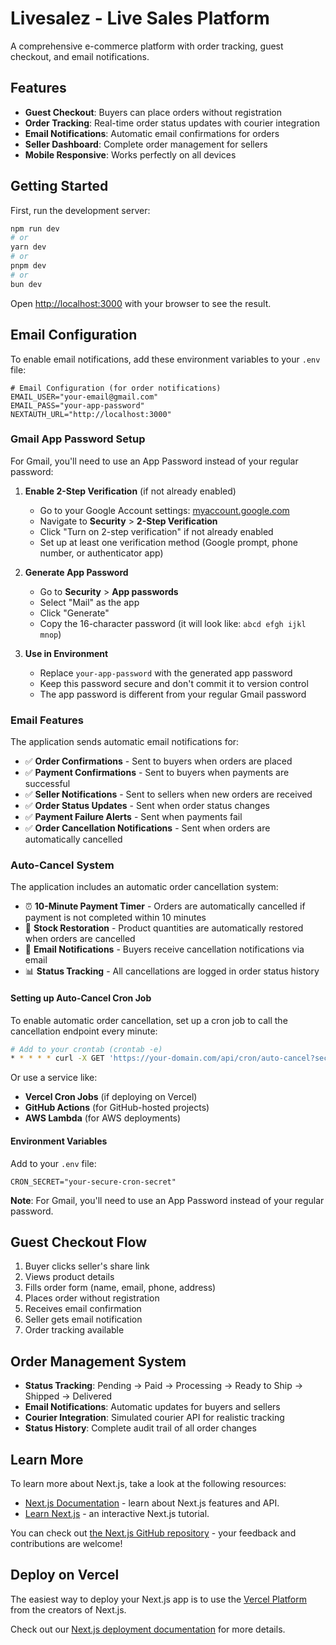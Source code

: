 # Livesalez - Live Sales Platform

A comprehensive e-commerce platform with order tracking, guest checkout, and email notifications.

## Features

- **Guest Checkout**: Buyers can place orders without registration
- **Order Tracking**: Real-time order status updates with courier integration
- **Email Notifications**: Automatic email confirmations for orders
- **Seller Dashboard**: Complete order management for sellers
- **Mobile Responsive**: Works perfectly on all devices

## Getting Started

First, run the development server:

```bash
npm run dev
# or
yarn dev
# or
pnpm dev
# or
bun dev
```

Open [http://localhost:3000](http://localhost:3000) with your browser to see the result.

## Email Configuration

To enable email notifications, add these environment variables to your `.env` file:

```env
# Email Configuration (for order notifications)
EMAIL_USER="your-email@gmail.com"
EMAIL_PASS="your-app-password"
NEXTAUTH_URL="http://localhost:3000"
```

### Gmail App Password Setup

For Gmail, you'll need to use an App Password instead of your regular password:

1. **Enable 2-Step Verification** (if not already enabled)
   - Go to your Google Account settings: [myaccount.google.com](https://myaccount.google.com)
   - Navigate to **Security** > **2-Step Verification**
   - Click "Turn on 2-step verification" if not already enabled
   - Set up at least one verification method (Google prompt, phone number, or authenticator app)

2. **Generate App Password**
   - Go to **Security** > **App passwords**
   - Select "Mail" as the app
   - Click "Generate"
   - Copy the 16-character password (it will look like: `abcd efgh ijkl mnop`)

3. **Use in Environment**
   - Replace `your-app-password` with the generated app password
   - Keep this password secure and don't commit it to version control
   - The app password is different from your regular Gmail password

### Email Features

The application sends automatic email notifications for:
- ✅ **Order Confirmations** - Sent to buyers when orders are placed
- ✅ **Payment Confirmations** - Sent to buyers when payments are successful
- ✅ **Seller Notifications** - Sent to sellers when new orders are received
- ✅ **Order Status Updates** - Sent when order status changes
- ✅ **Payment Failure Alerts** - Sent when payments fail
- ✅ **Order Cancellation Notifications** - Sent when orders are automatically cancelled

### Auto-Cancel System

The application includes an automatic order cancellation system:

- ⏰ **10-Minute Payment Timer** - Orders are automatically cancelled if payment is not completed within 10 minutes
- 🔄 **Stock Restoration** - Product quantities are automatically restored when orders are cancelled
- 📧 **Email Notifications** - Buyers receive cancellation notifications via email
- 📊 **Status Tracking** - All cancellations are logged in order status history

#### Setting up Auto-Cancel Cron Job

To enable automatic order cancellation, set up a cron job to call the cancellation endpoint every minute:

```bash
# Add to your crontab (crontab -e)
* * * * * curl -X GET 'https://your-domain.com/api/cron/auto-cancel?secret=your-cron-secret'
```

Or use a service like:
- **Vercel Cron Jobs** (if deploying on Vercel)
- **GitHub Actions** (for GitHub-hosted projects)
- **AWS Lambda** (for AWS deployments)

#### Environment Variables

Add to your `.env` file:
```env
CRON_SECRET="your-secure-cron-secret"
```

**Note**: For Gmail, you'll need to use an App Password instead of your regular password.

## Guest Checkout Flow

1. Buyer clicks seller's share link
2. Views product details
3. Fills order form (name, email, phone, address)
4. Places order without registration
5. Receives email confirmation
6. Seller gets email notification
7. Order tracking available

## Order Management System

- **Status Tracking**: Pending → Paid → Processing → Ready to Ship → Shipped → Delivered
- **Email Notifications**: Automatic updates for buyers and sellers
- **Courier Integration**: Simulated courier API for realistic tracking
- **Status History**: Complete audit trail of all order changes

## Learn More

To learn more about Next.js, take a look at the following resources:

- [Next.js Documentation](https://nextjs.org/docs) - learn about Next.js features and API.
- [Learn Next.js](https://nextjs.org/learn) - an interactive Next.js tutorial.

You can check out [the Next.js GitHub repository](https://github.com/vercel/next.js) - your feedback and contributions are welcome!

## Deploy on Vercel

The easiest way to deploy your Next.js app is to use the [Vercel Platform](https://vercel.com/new?utm_medium=default-template&filter=next.js&utm_source=create-next-app&utm_campaign=create-next-app-readme) from the creators of Next.js.

Check out our [Next.js deployment documentation](https://nextjs.org/docs/app/building-your-application/deploying) for more details.
